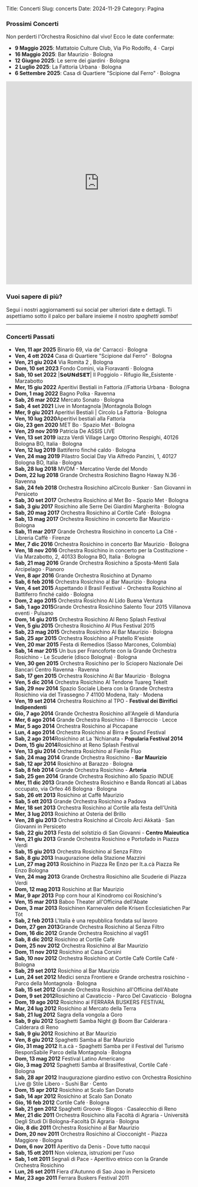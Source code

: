 Title: Concerti
Slug: concerts
Date: 2024-11-29
Category: Pagina

### Prossimi Concerti

Non perderti l'Orchestra Rosichino dal vivo! Ecco le date confermate:

- **9 Maggio 2025**: Mattatoio Culture Club, Via Pio Rodolfo, 4 · Carpi
- **16 Maggio 2025**: Bar Maurizio · Bologna
- **12 Giugno 2025**: Le serre dei giardini · Bologna
- **2 Luglio 2025**: La Fattoria Urbana · Bologna
- **6 Settembre 2025**: Casa di Quartiere "Scipione dal Ferro" · Bologna



<iframe class="widget_iframe" frameborder="0" height="550" scrolling="no" src="https://www.reverbnation.com/widget_code/html_widget/artist_1264110?widget_id=52&amp;posted_by=artist_1264110&amp;pwc[design]=default&amp;pwc[background_color]=%23333333&amp;pwc[layout]=detailed&amp;pwc[show_map]=1%2C0&amp;pwc[size]=fit" width="100%"></iframe>



### Vuoi sapere di più?
Segui i nostri aggiornamenti sui social per ulteriori date e dettagli. Ti aspettiamo sotto il palco per ballare insieme il nostro *spaghetti samba*!

---

### Concerti Passati

- **Ven, 11 apr 2025** Binario 69, via de' Carracci · Bologna
- **Ven, 4 ott 2024** Casa di Quartiere "Scipione dal Ferro" · Bologna
- **Ven, 21 giu 2024** Via Romita 2 , Bologna
- **Dom, 10 set 2023** Fondo Comini, via Fioravanti · Bologna
- **Sab, 10 set 2022** |𝗦𝗼𝗨𝗡𝗱𝗦𝗘𝗧| Il Poggiolo - Rifugio Re_Esistente  · Marzabotto
- **Mer, 15 giu 2022** Aperitivi Bestiali in Fattoria //Fattoria Urbana  · Bologna
- **Dom, 1 mag 2022** Bagno Polka  · Ravenna
- **Sab, 26 mar 2022** Mercato Sonato  · Bologna
- **Sab, 4 set 2021** Live in Montagnola |Montagnola Bologn
- **Mer, 9 giu 2021** Aperitivi Bestiali | Circolo La Fattoria  · Bologna
- **Ven, 10 lug 2020**Aperitivi bestiali alla Fattoria
- **Gio, 23 gen 2020** MET Bo  · Spazio Met  · Bologna
- **Ven, 29 nov 2019** Patricia De ASSIS LIVE
- **Ven, 13 set 2019** iazza Verdi Village Largo Ottorino Respighi, 40126 Bologna BO, Italia  · Bologna
- **Ven, 12 lug 2019** Battiferro finché caldo  · Bologna
- **Ven, 24 mag 2019** Pilastro Social Day Via Alfredo Panzini, 1, 40127 Bologna BO, Italia  · Bologna
- **Sab, 28 lug 2018** MVDM - Mercatino Verde del Mondo
- **Dom, 22 lug 2018** Grande Orchestra Rosichino Bagno Haway N.36  · Ravenna
- **Sab, 24 feb 2018** Orchestra Rosichino alCircolo Bunker · San Giovanni in Persiceto
- **Sab, 30 set 2017** Orchestra Rosichino al Met Bo - Spazio Met  · Bologna
- **Sab, 3 giu 2017** Rosichino alle Serre Dei Giardini Margherita  · Bologna
- **Sab, 20 mag 2017** Orchestra Rosichino al Cortile Café · Bologna
- **Sab, 13 mag 2017** Orchestra Rosichino in concerto Bar Maurizio  · Bologna
- **Sab, 11 mar 2017** Grande Orchestra Rosichino in concerto La Cité - Libreria Caffè  · Firenze
- **Mer, 7 dic 2016** Orchestra Rosichino in concerto Bar Maurizio  · Bologna
- **Ven, 18 nov 2016** Orchestra Rosichino in concerto per la Costituzione - Via Marzabotto, 2, 40133 Bologna BO, Italia  · Bologna
- **Sab, 21 mag 2016** Grande Orchestra Rosichino a Sposta-Menti Sala Arcipelago  · Pianoro
- **Ven, 8 apr 2016** Grande Orchestra Rosichino at Dynamo
- **Sab, 6 feb 2016** Orchestra Rosichino al Bar Maurizio · Bologna
- **Ven, 4 set 2015** Aspettando il Brasil Festival - Orchestra Rosichino al Battiferro finché caldo  · Bologna
- **Dom, 2 ago 2015** Orchestra Rosichino Al Lido Buena Ventura
- **Sab, 1 ago 2015**Grande Orchestra Rosichino Salento Tour 2015 Villanova eventi  · Pulsano
- **Dom, 14 giu 2015** Orchestra Rosichino Al Reno Splash Festival
- **Ven, 5 giu 2015** Orchestra Rosichino Al Plus Festival 2015
- **Sab, 23 mag 2015** Orchestra Rosichino Al Bar Maurizio · Bologna
- **Sab, 25 apr 2015** Orchestra Rosichino al Pratello R'esiste
- **Ven, 20 mar 2015** Festa di Remedios (Sasso Marcones, Colombia)
- **Sab, 14 mar 2015** Un bus per Francoforte con la Grande Orchestra Rosichino - Le Scuderie (disco Bologna)  · Bologna
- **Ven, 30 gen 2015** Orchestra Rosichino per lo Sciopero Nazionale Dei Bancari Centro Ravenna  · Ravenna
- **Sab, 17 gen 2015** Orchestra Rosichino Al Bar Maurizio · Bologna
- **Ven, 5 dic 2014** Orchestra Rosichino Al Tendone Tuareg Tekelt
- **Sab, 29 nov 2014** Spazio Sociale Libera con la Grande Orchestra Rosichino via del Tirassegno 7 41100 Modena, Italy  · Modena
- **Ven, 19 set 2014** Orchestra Rosichino al TPO - **Festival dei Birrifici Indipendenti**
- **Gio, 7 ago 2014** Grande Orchestra Rosichino all'Angelè di Manduria
- **Mer, 6 ago 2014** Grande Orchestra Rosichino - Il Barroccio  · Lecce
- **Mar, 5 ago 2014** Orchestra Rosichino al Piccapane
- **Lun, 4 ago 2014** Orchestra Rosichino al Birra e Sound Festival
- **Sab, 2 ago 2014**Rosichino at La 'Nchianata - **Popularia Festival 2014**
- **Dom, 15 giu 2014**Rosichino at Reno Splash Festival
- **Ven, 13 giu 2014** Orchestra Rosichino al Fienile Fluo
- **Sab, 24 mag 2014** Grande Orchestra Rosichino - **Bar Maurizio**
- **Sab, 12 apr 2014** Rosichino at Barazzo  · Bologna
- **Sab, 8 feb 2014** Grande Orchestra Rosichino - **Arteria**
- **Sab, 25 gen 2014** Grande Orchestra Rosichino allo Spazio INDUE
- **Mer, 11 dic 2013** Grande Orchestra Rosichino e Banda Roncati al Làbas occupato, via Orfeo 46 Bologna  · Bologna
- **Sab, 26 ott 2013** Rosichino at Caffè Maurizio
- **Sab, 5 ott 2013** Grande Orchestra Rosichino a Padova
- **Mer, 18 set 2013** Orchestra Rosichino al Cortile alla festa dell'Unità
- **Mer, 3 lug 2013** Rosichino at Osteria del Brillo
- **Ven, 28 giu 2013** Orchestra Rosichino al Circolo Arci Akkatà  · San Giovanni in Persiceto
- **Sab, 22 giu 2013** Festa del solstizio di San Giovanni - **Centro Maieutica**
- **Ven, 21 giu 2013** Grande Orchestra Rosichino e Portofado in Piazza Verdi
- **Sab, 15 giu 2013** Orchestra Rosichino al Senza Filtro
- **Sab, 8 giu 2013** Inaugurazione della Stazione Mazzini
- **Lun, 27 mag 2013** Rosichino in Piazza Re Enzo per It.a.cà Piazza Re Enzo Bologna
- **Ven, 24 mag 2013** Grande Orchestra Rosichino alle Scuderie di Piazza Verdi
- **Dom, 12 mag 2013** Rosichino at Bar Maurizio
- **Mar, 9 apr 2013** Pop corn hour al Kinodromo coi Rosichino's
- **Ven, 15 mar 2013** Baboo Theater all'Officina dell'Abate
- **Dom, 3 mar 2013** Rosichinen Karnevalen delle Krisen Ecclesiatichen Par Tòt
- **Sab, 2 feb 2013** L'Italia è una repubblica fondata sul lavoro
- **Dom, 27 gen 2013**Grande Orchestra Rosichino al Senza Filtro
- **Dom, 16 dic 2012** Grande Orchestra Rosichino al vag61
- **Sab, 8 dic 2012** Rosichino at Cortile Cafè
- **Dom, 25 nov 2012** Orchestra Rosichino al Bar Maurizio
- **Dom, 11 nov 2012** Rosichino at Casa Corsini
- **Sab, 10 nov 2012** Orchestra Rosichino at Cortile Cafè Cortile Café  · Bologna
- **Sab, 29 set 2012** Rosichino al Bar Maurizio
- **Lun, 24 set 2012** Medici senza Frontiere e Grande orchestra rosichino - Parco della Montagnola  · Bologna
- **Sab, 15 set 2012** Grande Orchestra Rosichino all'Officina dell'Abate
- **Dom, 9 set 2012**Rosichino al Cavaticcio - Parco Del Cavaticcio  · Bologna
- **Dom, 19 ago 2012** Rosichino ai FERRARA BUSKERS FESTIVAL
- **Mar, 24 lug 2012** Rosichino al Mercato della Terra
- **Sab, 21 lug 2012** Sagra della vongola a Goro
- **Sab, 9 giu 2012** Spaghetti Samba Night @ Boom Bar Calderara  · Calderara di Reno
- **Sab, 9 giu 2012** Rosichino at Bar Maurizio
- **Ven, 8 giu 2012** Spaghetti Samba al Bar Maurizio
- **Gio, 31 mag 2012** It.a.cà - Spaghetti Samba per il Festival del Turismo ResponSabile Parco della Montagnola  · Bologna
- **Dom, 13 mag 2012** Festival Latino Americano
- **Gio, 3 mag 2012** Spaghetti Samba al Brasilfestival, Cortile Café  · Bologna
- **Sab, 28 apr 2012** Inaugurazione giardino estivo con Orchestra Rosichino Live @ Stile Libero - Sushi Bar  · Cento
- **Dom, 15 apr 2012** Rosichino at Scalo San Donato
- **Sab, 14 apr 2012** Rosichino at Scalo San Donato
- **Gio, 16 feb 2012** Cortile Café  · Bologna
- **Sab, 21 gen 2012** Spaghetti Groove - Blogos  · Casalecchio di Reno
- **Mer, 21 dic 2011** Orchestra Rosichino alla Facoltà di Agraria - Università Degli Studi Di Bologna-Facoltà Di Agraria  · Bologna
- **Gio, 8 dic 2011** Orchestra Rosichino al Bar Maurizio
- **Dom, 20 nov 2011** Orchestra Rosichino al Ciocconight - Piazza Maggiore  · Bologna
- **Dom, 6 nov 2011** Aperitivo da Denis - Dove tutto nacqui
- **Sab, 15 ott 2011** Non violenza, istruzioni per l'uso
- **Sab, 1 ott 2011** Segnali di Pace - Aperitivo etnico con la Grande Orchestra Rosichino
- **Lun, 26 set 2011** Fiera d'Autunno di Sao Joao in Persiceto
- **Mar, 23 ago 2011** Ferrara Buskers Festival 2011
